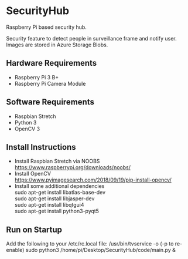 # SecurityHub
Raspberry Pi based security hub.

Security feature to detect people in surveillance frame and notify user. Images are stored in Azure Storage Blobs. 

## Hardware Requirements
- Raspberry Pi 3 B+
- Raspberry Pi Camera Module

## Software Requirements
- Raspbian Stretch
- Python 3
- OpenCV 3

## Install Instructions
- Install Raspbian Stretch via NOOBS  
https://www.raspberrypi.org/downloads/noobs/  
- Install OpenCV   
https://www.pyimagesearch.com/2018/09/19/pip-install-opencv/  
- Install some additional dependencies  
sudo apt-get install libatlas-base-dev  
sudo apt-get install libjasper-dev  
sudo apt-get install libqtgui4  
sudo apt-get install python3-pyqt5  

## Run on Startup
Add the following to your /etc/rc.local file:
/usr/bin/tvservice -o (-p to re-enable)
sudo python3 /home/pi/Desktop/SecurityHub/code/main.py &